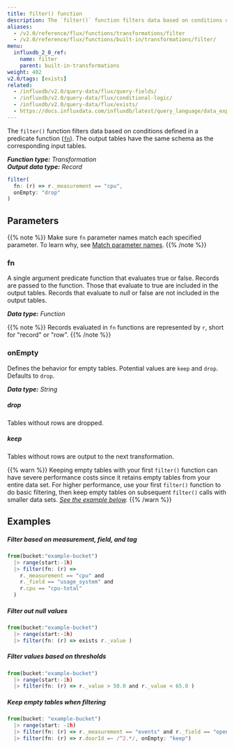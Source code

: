 ```yaml
---
title: filter() function
description: The `filter()` function filters data based on conditions defined in a predicate function (fn).
aliases:
  - /v2.0/reference/flux/functions/transformations/filter
  - /v2.0/reference/flux/functions/built-in/transformations/filter/
menu:
  influxdb_2_0_ref:
    name: filter
    parent: built-in-transformations
weight: 402
v2.0/tags: [exists]
related:
  - /influxdb/v2.0/query-data/flux/query-fields/
  - /influxdb/v2.0/query-data/flux/conditional-logic/
  - /influxdb/v2.0/query-data/flux/exists/
  - https://docs.influxdata.com/influxdb/latest/query_language/data_exploration/#the-basic-select-statement, InfluxQL – SELECT
---
```


The `filter()` function filters data based on conditions defined in a predicate function ([`fn`](#fn)).
The output tables have the same schema as the corresponding input tables.

_**Function type:** Transformation_  
_**Output data type:** Record_

```js
filter(
  fn: (r) => r._measurement == "cpu",
  onEmpty: "drop"
)
```

## Parameters

{{% note %}}
Make sure `fn` parameter names match each specified parameter. To learn why, see [Match parameter names](/v2.0/reference/flux/language/data-model/#match-parameter-names).
{{% /note %}}

### fn

A single argument predicate function that evaluates true or false.
Records are passed to the function.
Those that evaluate to true are included in the output tables.
Records that evaluate to _null_ or false are not included in the output tables.

_**Data type:** Function_

{{% note %}}
Records evaluated in `fn` functions are represented by `r`, short for "record" or "row".
{{% /note %}}

### onEmpty
Defines the behavior for empty tables.
Potential values are `keep` and `drop`.
Defaults to `drop`.

_**Data type:** String_

##### drop
Tables without rows are dropped.

##### keep
Tables without rows are output to the next transformation.

{{% warn %}}
Keeping empty tables with your first `filter()` function can have severe performance
costs since it retains empty tables from your entire data set.
For higher performance, use your first `filter()` function to do basic filtering,
then keep empty tables on subsequent `filter()` calls with smaller data sets.
_[See the example below](#keep-empty-tables-when-filtering)._
{{% /warn %}}

## Examples

##### Filter based on measurement, field, and tag
```js
from(bucket:"example-bucket")
  |> range(start:-1h)
  |> filter(fn: (r) =>
    r._measurement == "cpu" and
    r._field == "usage_system" and
    r.cpu == "cpu-total"
  )
```

##### Filter out null values
```js
from(bucket:"example-bucket")
  |> range(start:-1h)
  |> filter(fn: (r) => exists r._value )
```

##### Filter values based on thresholds
```js
from(bucket:"example-bucket")
  |> range(start:-1h)
  |> filter(fn: (r) => r._value > 50.0 and r._value < 65.0 )
```

##### Keep empty tables when filtering
```js
from(bucket: "example-bucket")
  |> range(start: -1h)
  |> filter(fn: (r) => r._measurement == "events" and r._field == "open")
  |> filter(fn: (r) => r.doorId =~ /^2.*/, onEmpty: "keep")
```

